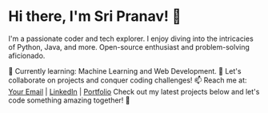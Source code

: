 # Hi there, I'm Sri Pranav! 👋

I'm a passionate coder and tech explorer. I enjoy diving into the intricacies of Python, Java, and more. Open-source enthusiast and problem-solving aficionado.

🌱 Currently learning: Machine Learning and Web Development.
💬 Let's collaborate on projects and conquer coding challenges!
📫  Reach me at: [Your Email](sripranav.xiib@gmail.com) | [LinkedIn](https://www.linkedin.com/in/yourprofile) | [Portfolio](https://yourportfolio.com)
Check out my latest projects below and let's code something amazing together! 🚀
